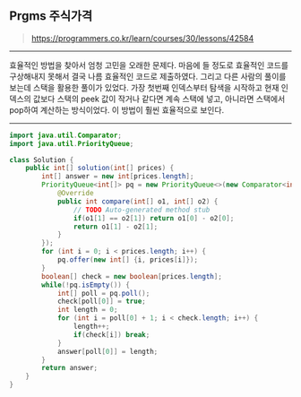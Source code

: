 ## Prgms 주식가격
> https://programmers.co.kr/learn/courses/30/lessons/42584

******
효율적인 방법을 찾아서 엄청 고민을 오래한 문제다. 마음에 들 정도로 효율적인 코드를 구상해내지 못해서 결국 나름 효율적인 코드로 제출하였다. 그리고 다른 사람의 풀이를 보는데 스택을 활용한 풀이가 있었다. 가장 첫번째 인덱스부터 탐색을 시작하고 현재 인덱스의 값보다 스택의 peek 값이 작거나 같다면 계속 스택에 넣고, 아니라면 스택에서 pop하여 계산하는 방식이었다. 이 방법이 훨씬 효율적으로 보인다.
******

```java
import java.util.Comparator;
import java.util.PriorityQueue;

class Solution {
    public int[] solution(int[] prices) {
        int[] answer = new int[prices.length];
        PriorityQueue<int[]> pq = new PriorityQueue<>(new Comparator<int[]>() {
			@Override
			public int compare(int[] o1, int[] o2) {
				// TODO Auto-generated method stub
				if(o1[1] == o2[1]) return o1[0] - o2[0];
				return o1[1] - o2[1];
			}
		});
        for (int i = 0; i < prices.length; i++) {
			pq.offer(new int[] {i, prices[i]});
		}
        boolean[] check = new boolean[prices.length];
        while(!pq.isEmpty()) {
        	int[] poll = pq.poll();
        	check[poll[0]] = true;
        	int length = 0;
        	for (int i = poll[0] + 1; i < check.length; i++) {
        		length++;
				if(check[i]) break;
			}
        	answer[poll[0]] = length;
        }
        return answer;
    }
}
```
